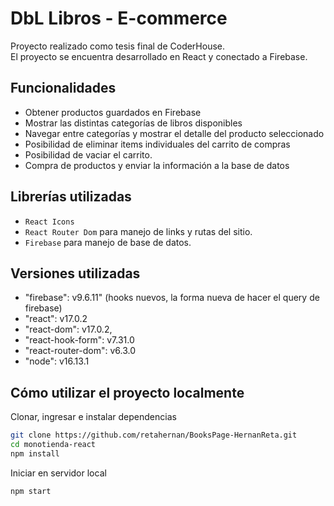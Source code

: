 # DbL Libros - E-commerce

Proyecto realizado como tesis final de CoderHouse. \
El proyecto se encuentra desarrollado en React y conectado a Firebase.

## Funcionalidades

- Obtener productos guardados en Firebase
- Mostrar las distintas categorías de libros disponibles
- Navegar entre categorías y mostrar el detalle del producto seleccionado
- Posibilidad de eliminar items individuales del carrito de compras
- Posibilidad de vaciar el carrito.
- Compra de productos y enviar la información a la base de datos

## Librerías utilizadas

- `React Icons`
- `React Router Dom` para manejo de links y rutas del sitio.
- `Firebase` para manejo de base de datos.


## Versiones utilizadas
- "firebase": v9.6.11" (hooks nuevos, la forma nueva de hacer el query de firebase)
- "react": v17.0.2
- "react-dom": v17.0.2,
- "react-hook-form": v7.31.0
- "react-router-dom": v6.3.0	
- "node": v16.13.1


## Cómo utilizar el proyecto localmente
Clonar, ingresar e instalar dependencias

```sh
git clone https://github.com/retahernan/BooksPage-HernanReta.git
cd monotienda-react
npm install
```

Iniciar en servidor local

```sh
npm start
```